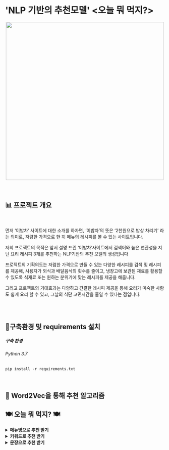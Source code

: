 # 'NLP 기반의 추천모델' <오늘 뭐 먹지?>

<div align= "center">
  <img width="500" src="https://i.esdrop.com/d/f/NXl6YkfhTU/90s6GXiFPx.jpg">
</div>
<br>
<br>


<h2> 📊 프로젝트 개요 </h2>

<div align= "center">
<!--   <img width="850" src = "https://i.esdrop.com/d/f/CcSudjZ5R8/Tov2sHONfa.png"> -->
</div>
<br>

먼저 ‘이밥차’ 사이트에 대한 소개를 하자면, ‘이밥차’의 뜻은 ‘2천원으로 밥상 차리기’ 라는 의미로, 저렴한 가격으로 한 끼 메뉴의 레시피를 볼 수 있는 사이트입니다. 

저희 프로젝트의 목적은 앞서 설명 드린 ‘이밥차’사이트에서 검색어와 높은 연관성을 지닌 요리 레시피 3개를 추천하는 NLP기반의 추천 모델의 생성입니다

프로젝트의 기획의도는 저렴한 가격으로 만들 수 있는 다양한 레시피를 검색 및 레시피를 제공해, 사용자가 외식과 배달음식의 횟수를 줄이고, 냉장고에 보관된 재료를 활용할 수 있도록 식재료 또는 원하는 분위기에 맞는 레시피를 제공을 해줍니다.

그리고 프로젝트의 기대효과는 다양하고 간결한 레시피 제공을 통해 요리가 미숙한 사람도 쉽게 요리 할 수 있고, 그날의 식단 고민시간을 줄일 수 있다는 점입니다.

<br>
<br>

<h2> 🔌구축환경 및 requirements 설치</h2>

<h5>구축 환경 </h5>
  <h6>Python 3.7 </h6>

```python
pip install -r requirements.txt
```

<br>
<h2> 📝 Word2Vec을 통해 추천 알고리즘</h2>



<h2> 🍽 오늘 뭐 먹지? 🍽 </h2>

  <p>
<div>

<details>
<summary><b>메뉴명으로 추천 받기</b></summary>
<div align= "center">
  <img width="500" src = "https://i.esdrop.com/d/f/NXl6YkfhTU/xdZgV0Sevh.png">
</div>
  
  <h5>메뉴이름으로 추천받기</h5>
  <h6>첫 번째 추천방법은 ‘메뉴의 명’을 입력 했을 때입니다.<br><br>
      이 방법은 우리가 알고 있는 메뉴의 명을 넣게 되면 비슷한 식재료의 다른 레시피를 알려줌으로서 색다른 조리할 수 있다는 장점이 있습니다.<br><br><br>
  </h6>
  <p>
</details>
<details>
<summary><b>키워드로 추천 받기</b></summary>
<div align= "center">
  <img width="500" src = "https://i.esdrop.com/d/f/NXl6YkfhTU/DxzPNmNg9J.png">
</div>
  <h5>특정 키워드로 추천받기</h5>
  <h6>두 번째 추천방법은 ‘키워드’를 입력 했을 때입니다.<br><br>
      이 방법의 경우는 ‘크리스마스’, ‘갈치’, ‘쌀쌀한’ 등 키워드를 입력할 경우 분위기나 식재료에 걸 맞는 메뉴와 그 메뉴의 레시피를 추천 받을 수 있습니다.<br><br><br>
  </h6>

</div>
  </h6>
  
</div>
</details>
<details>
<summary><b>문장으로 추천 받기</b></summary>
<div align= "center">
  <img width="500" src = "https://i.esdrop.com/d/f/NXl6YkfhTU/Vf725py4ae.png">
</div>
  <h5>문장으로 추천받기</h5>
  <h6>세 번째 추천방법은 ‘문장’을 입력 했을 때입니다.<br><br>
      이 방법은 ‘아이가 너무 좋아하는 음식’처럼 문장을 입력하면 해당 문장에 맞는 음식과 음식의 레시피를 추천 받을 수 있습니다.<br><br><br>
  </h6>
</details>
